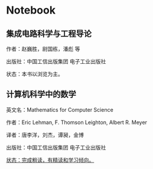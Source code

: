 # Notebook



## 集成电路科学与工程导论

作者：赵巍胜，尉国栋，潘彪 等

出版社：中国工信出版集团 电子工业出版社

状态：本书以浏览为主。



## 计算机科学中的数学

英文名：Mathematics for Computer Science

作者：Eric Lehman, F. Thomson Leighton, Albert R. Meyer

译者：唐李洋，刘杰，谭昶，金博

出版社：中国工信出版集团 电子工业出版社

<u>状态：完成粗读，有精读和学习倾向。</u>



